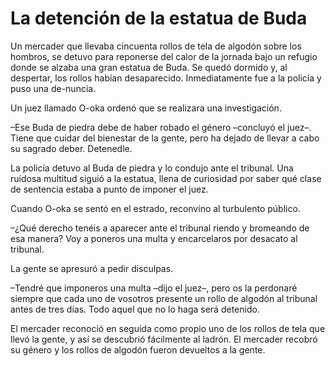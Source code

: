 # La detención de la estatua de Buda

Un mercader que llevaba cincuenta rollos de tela de algodón sobre los
hombros, se detuvo para reponerse del calor de la jornada bajo un
refugio donde se alzaba una gran estatua de Buda. Se quedó dormido y, al
despertar, los rollos habían desaparecido. Inmediatamente fue a la
policía y puso una de-nuncia.

Un juez llamado O-oka ordenó que se realizara una investigación.

–Ese Buda de piedra debe de haber robado el género –concluyó el juez–.
Tiene que cuidar del bienestar de la gente, pero ha dejado de llevar a
cabo su sagrado deber. Detenedle.

La policía detuvo al Buda de piedra y lo condujo ante el tribunal. Una
ruidosa multitud siguió a la estatua, llena de curiosidad por saber qué
clase de sentencia estaba a punto de imponer el juez.

Cuando O-oka se sentó en el estrado, reconvino al turbulento público.

–¿Qué derecho tenéis a aparecer ante el tribunal riendo y bromeando de
esa manera? Voy a poneros una multa y encarcelaros por desacato al
tribunal.

La gente se apresuró a pedir disculpas.

–Tendré que imponeros una multa –dijo el juez–, pero os la perdonaré
siempre que cada uno de vosotros presente un rollo de algodón al
tribunal antes de tres días. Todo aquel que no lo haga será detenido.

El mercader reconoció en seguida como propio uno de los rollos de tela
que llevó la gente, y así se descubrió fácilmente al ladrón. El mercader
recobró su género y los rollos de algodón fueron devueltos a la gente.